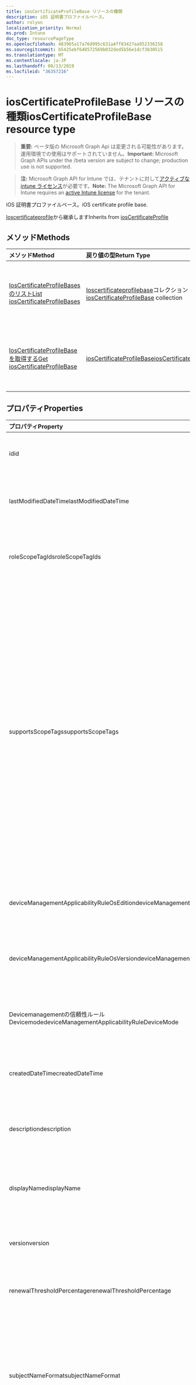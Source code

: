 ```yaml
---
title: iosCertificateProfileBase リソースの種類
description: iOS 証明書プロファイルベース。
author: rolyon
localization_priority: Normal
ms.prod: Intune
doc_type: resourcePageType
ms.openlocfilehash: 483965a17a76d995c631a4ff83427aa952336158
ms.sourcegitcommit: b5425ebf648572569b032ded5b56e1dcf3830515
ms.translationtype: MT
ms.contentlocale: ja-JP
ms.lasthandoff: 08/13/2019
ms.locfileid: "36357216"
---
```

# <a name="ioscertificateprofilebase-resource-type"></a><span data-ttu-id="e9e43-103">iosCertificateProfileBase リソースの種類</span><span class="sxs-lookup"><span data-stu-id="e9e43-103">iosCertificateProfileBase resource type</span></span>

> <span data-ttu-id="e9e43-104">**重要:** ベータ版の Microsoft Graph Api は変更される可能性があります。運用環境での使用はサポートされていません。</span><span class="sxs-lookup"><span data-stu-id="e9e43-104">**Important:** Microsoft Graph APIs under the /beta version are subject to change; production use is not supported.</span></span>

> <span data-ttu-id="e9e43-105">**注:** Microsoft Graph API for Intune では、テナントに対して[アクティブな intune ライセンス](https://go.microsoft.com/fwlink/?linkid=839381)が必要です。</span><span class="sxs-lookup"><span data-stu-id="e9e43-105">**Note:** The Microsoft Graph API for Intune requires an [active Intune license](https://go.microsoft.com/fwlink/?linkid=839381) for the tenant.</span></span>

<span data-ttu-id="e9e43-106">iOS 証明書プロファイルベース。</span><span class="sxs-lookup"><span data-stu-id="e9e43-106">iOS certificate profile base.</span></span>


<span data-ttu-id="e9e43-107">[Ioscertificateprofile](../resources/intune-deviceconfig-ioscertificateprofile.md)から継承します</span><span class="sxs-lookup"><span data-stu-id="e9e43-107">Inherits from [iosCertificateProfile](../resources/intune-deviceconfig-ioscertificateprofile.md)</span></span>

## <a name="methods"></a><span data-ttu-id="e9e43-108">メソッド</span><span class="sxs-lookup"><span data-stu-id="e9e43-108">Methods</span></span>
|<span data-ttu-id="e9e43-109">メソッド</span><span class="sxs-lookup"><span data-stu-id="e9e43-109">Method</span></span>|<span data-ttu-id="e9e43-110">戻り値の型</span><span class="sxs-lookup"><span data-stu-id="e9e43-110">Return Type</span></span>|<span data-ttu-id="e9e43-111">説明</span><span class="sxs-lookup"><span data-stu-id="e9e43-111">Description</span></span>|
|:---|:---|:---|
|[<span data-ttu-id="e9e43-112">IosCertificateProfileBases のリスト</span><span class="sxs-lookup"><span data-stu-id="e9e43-112">List iosCertificateProfileBases</span></span>](../api/intune-deviceconfig-ioscertificateprofilebase-list.md)|<span data-ttu-id="e9e43-113">[Ioscertificateprofilebase](../resources/intune-deviceconfig-ioscertificateprofilebase.md)コレクション</span><span class="sxs-lookup"><span data-stu-id="e9e43-113">[iosCertificateProfileBase](../resources/intune-deviceconfig-ioscertificateprofilebase.md) collection</span></span>|<span data-ttu-id="e9e43-114">[Ioscertificateprofilebase](../resources/intune-deviceconfig-ioscertificateprofilebase.md)オブジェクトのプロパティとリレーションシップをリストします。</span><span class="sxs-lookup"><span data-stu-id="e9e43-114">List properties and relationships of the [iosCertificateProfileBase](../resources/intune-deviceconfig-ioscertificateprofilebase.md) objects.</span></span>|
|[<span data-ttu-id="e9e43-115">IosCertificateProfileBase を取得する</span><span class="sxs-lookup"><span data-stu-id="e9e43-115">Get iosCertificateProfileBase</span></span>](../api/intune-deviceconfig-ioscertificateprofilebase-get.md)|[<span data-ttu-id="e9e43-116">iosCertificateProfileBase</span><span class="sxs-lookup"><span data-stu-id="e9e43-116">iosCertificateProfileBase</span></span>](../resources/intune-deviceconfig-ioscertificateprofilebase.md)|<span data-ttu-id="e9e43-117">[Ioscertificateprofilebase](../resources/intune-deviceconfig-ioscertificateprofilebase.md)オブジェクトのプロパティとリレーションシップを読み取ります。</span><span class="sxs-lookup"><span data-stu-id="e9e43-117">Read properties and relationships of the [iosCertificateProfileBase](../resources/intune-deviceconfig-ioscertificateprofilebase.md) object.</span></span>|

## <a name="properties"></a><span data-ttu-id="e9e43-118">プロパティ</span><span class="sxs-lookup"><span data-stu-id="e9e43-118">Properties</span></span>
|<span data-ttu-id="e9e43-119">プロパティ</span><span class="sxs-lookup"><span data-stu-id="e9e43-119">Property</span></span>|<span data-ttu-id="e9e43-120">型</span><span class="sxs-lookup"><span data-stu-id="e9e43-120">Type</span></span>|<span data-ttu-id="e9e43-121">説明</span><span class="sxs-lookup"><span data-stu-id="e9e43-121">Description</span></span>|
|:---|:---|:---|
|<span data-ttu-id="e9e43-122">id</span><span class="sxs-lookup"><span data-stu-id="e9e43-122">id</span></span>|<span data-ttu-id="e9e43-123">文字列</span><span class="sxs-lookup"><span data-stu-id="e9e43-123">String</span></span>|<span data-ttu-id="e9e43-124">エンティティのキー。</span><span class="sxs-lookup"><span data-stu-id="e9e43-124">Key of the entity.</span></span> <span data-ttu-id="e9e43-125">[deviceConfiguration](../resources/intune-deviceconfig-deviceconfiguration.md) から継承します</span><span class="sxs-lookup"><span data-stu-id="e9e43-125">Inherited from [deviceConfiguration](../resources/intune-deviceconfig-deviceconfiguration.md)</span></span>|
|<span data-ttu-id="e9e43-126">lastModifiedDateTime</span><span class="sxs-lookup"><span data-stu-id="e9e43-126">lastModifiedDateTime</span></span>|<span data-ttu-id="e9e43-127">DateTimeOffset</span><span class="sxs-lookup"><span data-stu-id="e9e43-127">DateTimeOffset</span></span>|<span data-ttu-id="e9e43-128">オブジェクトの最終更新の DateTime。</span><span class="sxs-lookup"><span data-stu-id="e9e43-128">DateTime the object was last modified.</span></span> <span data-ttu-id="e9e43-129">[deviceConfiguration](../resources/intune-deviceconfig-deviceconfiguration.md) から継承します</span><span class="sxs-lookup"><span data-stu-id="e9e43-129">Inherited from [deviceConfiguration](../resources/intune-deviceconfig-deviceconfiguration.md)</span></span>|
|<span data-ttu-id="e9e43-130">roleScopeTagIds</span><span class="sxs-lookup"><span data-stu-id="e9e43-130">roleScopeTagIds</span></span>|<span data-ttu-id="e9e43-131">文字列コレクション</span><span class="sxs-lookup"><span data-stu-id="e9e43-131">String collection</span></span>|<span data-ttu-id="e9e43-132">このエンティティインスタンスの範囲タグのリスト。</span><span class="sxs-lookup"><span data-stu-id="e9e43-132">List of Scope Tags for this Entity instance.</span></span> <span data-ttu-id="e9e43-133">[deviceConfiguration](../resources/intune-deviceconfig-deviceconfiguration.md) から継承します</span><span class="sxs-lookup"><span data-stu-id="e9e43-133">Inherited from [deviceConfiguration](../resources/intune-deviceconfig-deviceconfiguration.md)</span></span>|
|<span data-ttu-id="e9e43-134">supportsScopeTags</span><span class="sxs-lookup"><span data-stu-id="e9e43-134">supportsScopeTags</span></span>|<span data-ttu-id="e9e43-135">Boolean</span><span class="sxs-lookup"><span data-stu-id="e9e43-135">Boolean</span></span>|<span data-ttu-id="e9e43-136">基になるデバイス構成がスコープタグの割り当てをサポートしているかどうかを示します。</span><span class="sxs-lookup"><span data-stu-id="e9e43-136">Indicates whether or not the underlying Device Configuration supports the assignment of scope tags.</span></span> <span data-ttu-id="e9e43-137">この値が false である場合、ScopeTags プロパティへの割り当ては許可されません。エンティティは、スコープを持つユーザーには表示されません。</span><span class="sxs-lookup"><span data-stu-id="e9e43-137">Assigning to the ScopeTags property is not allowed when this value is false and entities will not be visible to scoped users.</span></span> <span data-ttu-id="e9e43-138">これは Silverlight で作成された従来のポリシーに対して実行され、Azure ポータルでポリシーを削除して再作成することによって解決できます。</span><span class="sxs-lookup"><span data-stu-id="e9e43-138">This occurs for Legacy policies created in Silverlight and can be resolved by deleting and recreating the policy in the Azure Portal.</span></span> <span data-ttu-id="e9e43-139">このプロパティに値を設定するには、 SetExtrusionDirection メソッドを適用します。</span><span class="sxs-lookup"><span data-stu-id="e9e43-139">This property is read-only.</span></span> <span data-ttu-id="e9e43-140">[deviceConfiguration](../resources/intune-deviceconfig-deviceconfiguration.md) から継承します</span><span class="sxs-lookup"><span data-stu-id="e9e43-140">Inherited from [deviceConfiguration](../resources/intune-deviceconfig-deviceconfiguration.md)</span></span>|
|<span data-ttu-id="e9e43-141">deviceManagementApplicabilityRuleOsEdition</span><span class="sxs-lookup"><span data-stu-id="e9e43-141">deviceManagementApplicabilityRuleOsEdition</span></span>|[<span data-ttu-id="e9e43-142">deviceManagementApplicabilityRuleOsEdition</span><span class="sxs-lookup"><span data-stu-id="e9e43-142">deviceManagementApplicabilityRuleOsEdition</span></span>](../resources/intune-deviceconfig-devicemanagementapplicabilityruleosedition.md)|<span data-ttu-id="e9e43-143">このポリシーの OS エディションの適用。</span><span class="sxs-lookup"><span data-stu-id="e9e43-143">The OS edition applicability for this Policy.</span></span> <span data-ttu-id="e9e43-144">[deviceConfiguration](../resources/intune-deviceconfig-deviceconfiguration.md) から継承します</span><span class="sxs-lookup"><span data-stu-id="e9e43-144">Inherited from [deviceConfiguration](../resources/intune-deviceconfig-deviceconfiguration.md)</span></span>|
|<span data-ttu-id="e9e43-145">deviceManagementApplicabilityRuleOsVersion</span><span class="sxs-lookup"><span data-stu-id="e9e43-145">deviceManagementApplicabilityRuleOsVersion</span></span>|[<span data-ttu-id="e9e43-146">deviceManagementApplicabilityRuleOsVersion</span><span class="sxs-lookup"><span data-stu-id="e9e43-146">deviceManagementApplicabilityRuleOsVersion</span></span>](../resources/intune-deviceconfig-devicemanagementapplicabilityruleosversion.md)|<span data-ttu-id="e9e43-147">このポリシーの OS バージョン適用ルール。</span><span class="sxs-lookup"><span data-stu-id="e9e43-147">The OS version applicability rule for this Policy.</span></span> <span data-ttu-id="e9e43-148">[deviceConfiguration](../resources/intune-deviceconfig-deviceconfiguration.md) から継承します</span><span class="sxs-lookup"><span data-stu-id="e9e43-148">Inherited from [deviceConfiguration](../resources/intune-deviceconfig-deviceconfiguration.md)</span></span>|
|<span data-ttu-id="e9e43-149">Devicemanagementの信頼性ルール Devicemode</span><span class="sxs-lookup"><span data-stu-id="e9e43-149">deviceManagementApplicabilityRuleDeviceMode</span></span>|[<span data-ttu-id="e9e43-150">Devicemanagementの信頼性ルール Devicemode</span><span class="sxs-lookup"><span data-stu-id="e9e43-150">deviceManagementApplicabilityRuleDeviceMode</span></span>](../resources/intune-deviceconfig-devicemanagementapplicabilityruledevicemode.md)|<span data-ttu-id="e9e43-151">このポリシーのデバイスモード適用ルール。</span><span class="sxs-lookup"><span data-stu-id="e9e43-151">The device mode applicability rule for this Policy.</span></span> <span data-ttu-id="e9e43-152">[deviceConfiguration](../resources/intune-deviceconfig-deviceconfiguration.md) から継承します</span><span class="sxs-lookup"><span data-stu-id="e9e43-152">Inherited from [deviceConfiguration](../resources/intune-deviceconfig-deviceconfiguration.md)</span></span>|
|<span data-ttu-id="e9e43-153">createdDateTime</span><span class="sxs-lookup"><span data-stu-id="e9e43-153">createdDateTime</span></span>|<span data-ttu-id="e9e43-154">DateTimeOffset</span><span class="sxs-lookup"><span data-stu-id="e9e43-154">DateTimeOffset</span></span>|<span data-ttu-id="e9e43-155">オブジェクトが作成された DateTime。</span><span class="sxs-lookup"><span data-stu-id="e9e43-155">DateTime the object was created.</span></span> <span data-ttu-id="e9e43-156">[deviceConfiguration](../resources/intune-deviceconfig-deviceconfiguration.md) から継承します</span><span class="sxs-lookup"><span data-stu-id="e9e43-156">Inherited from [deviceConfiguration](../resources/intune-deviceconfig-deviceconfiguration.md)</span></span>|
|<span data-ttu-id="e9e43-157">description</span><span class="sxs-lookup"><span data-stu-id="e9e43-157">description</span></span>|<span data-ttu-id="e9e43-158">String</span><span class="sxs-lookup"><span data-stu-id="e9e43-158">String</span></span>|<span data-ttu-id="e9e43-159">管理者が指定した、デバイス構成についての説明。</span><span class="sxs-lookup"><span data-stu-id="e9e43-159">Admin provided description of the Device Configuration.</span></span> <span data-ttu-id="e9e43-160">[deviceConfiguration](../resources/intune-deviceconfig-deviceconfiguration.md) から継承します</span><span class="sxs-lookup"><span data-stu-id="e9e43-160">Inherited from [deviceConfiguration](../resources/intune-deviceconfig-deviceconfiguration.md)</span></span>|
|<span data-ttu-id="e9e43-161">displayName</span><span class="sxs-lookup"><span data-stu-id="e9e43-161">displayName</span></span>|<span data-ttu-id="e9e43-162">String</span><span class="sxs-lookup"><span data-stu-id="e9e43-162">String</span></span>|<span data-ttu-id="e9e43-163">管理者が指定した、デバイス構成の名前。</span><span class="sxs-lookup"><span data-stu-id="e9e43-163">Admin provided name of the device configuration.</span></span> <span data-ttu-id="e9e43-164">[deviceConfiguration](../resources/intune-deviceconfig-deviceconfiguration.md) から継承します</span><span class="sxs-lookup"><span data-stu-id="e9e43-164">Inherited from [deviceConfiguration](../resources/intune-deviceconfig-deviceconfiguration.md)</span></span>|
|<span data-ttu-id="e9e43-165">version</span><span class="sxs-lookup"><span data-stu-id="e9e43-165">version</span></span>|<span data-ttu-id="e9e43-166">Int32</span><span class="sxs-lookup"><span data-stu-id="e9e43-166">Int32</span></span>|<span data-ttu-id="e9e43-167">デバイス構成のバージョン。</span><span class="sxs-lookup"><span data-stu-id="e9e43-167">Version of the device configuration.</span></span> <span data-ttu-id="e9e43-168">[deviceConfiguration](../resources/intune-deviceconfig-deviceconfiguration.md) から継承します</span><span class="sxs-lookup"><span data-stu-id="e9e43-168">Inherited from [deviceConfiguration](../resources/intune-deviceconfig-deviceconfiguration.md)</span></span>|
|<span data-ttu-id="e9e43-169">renewalThresholdPercentage</span><span class="sxs-lookup"><span data-stu-id="e9e43-169">renewalThresholdPercentage</span></span>|<span data-ttu-id="e9e43-170">Int32</span><span class="sxs-lookup"><span data-stu-id="e9e43-170">Int32</span></span>|<span data-ttu-id="e9e43-171">証明書の更新しきい値の割合。</span><span class="sxs-lookup"><span data-stu-id="e9e43-171">Certificate renewal threshold percentage.</span></span> <span data-ttu-id="e9e43-172">有効な値は 1 ~ 99</span><span class="sxs-lookup"><span data-stu-id="e9e43-172">Valid values 1 to 99</span></span>|
|<span data-ttu-id="e9e43-173">subjectNameFormat</span><span class="sxs-lookup"><span data-stu-id="e9e43-173">subjectNameFormat</span></span>|[<span data-ttu-id="e9e43-174">appleSubjectNameFormat</span><span class="sxs-lookup"><span data-stu-id="e9e43-174">appleSubjectNameFormat</span></span>](../resources/intune-deviceconfig-applesubjectnameformat.md)|<span data-ttu-id="e9e43-175">証明書のサブジェクト名の形式。</span><span class="sxs-lookup"><span data-stu-id="e9e43-175">Certificate Subject Name Format.</span></span> <span data-ttu-id="e9e43-176">使用可能な値: `commonName`、`commonNameAsEmail`、`custom`、`commonNameIncludingEmail`、`commonNameAsIMEI`、`commonNameAsSerialNumber`。</span><span class="sxs-lookup"><span data-stu-id="e9e43-176">Possible values are: `commonName`, `commonNameAsEmail`, `custom`, `commonNameIncludingEmail`, `commonNameAsIMEI`, `commonNameAsSerialNumber`.</span></span>|
|<span data-ttu-id="e9e43-177">subjectAlternativeNameType</span><span class="sxs-lookup"><span data-stu-id="e9e43-177">subjectAlternativeNameType</span></span>|[<span data-ttu-id="e9e43-178">subjectAlternativeNameType</span><span class="sxs-lookup"><span data-stu-id="e9e43-178">subjectAlternativeNameType</span></span>](../resources/intune-deviceconfig-subjectalternativenametype.md)|<span data-ttu-id="e9e43-179">証明書のサブジェクトの別名の種類。</span><span class="sxs-lookup"><span data-stu-id="e9e43-179">Certificate Subject Alternative Name type.</span></span> <span data-ttu-id="e9e43-180">可能な値は、`none`、`emailAddress`、`userPrincipalName`、`customAzureADAttribute`、`domainNameService` です。</span><span class="sxs-lookup"><span data-stu-id="e9e43-180">Possible values are: `none`, `emailAddress`, `userPrincipalName`, `customAzureADAttribute`, `domainNameService`.</span></span>|
|<span data-ttu-id="e9e43-181">certificateValidityPeriodValue</span><span class="sxs-lookup"><span data-stu-id="e9e43-181">certificateValidityPeriodValue</span></span>|<span data-ttu-id="e9e43-182">Int32</span><span class="sxs-lookup"><span data-stu-id="e9e43-182">Int32</span></span>|<span data-ttu-id="e9e43-183">証明書の有効期間の値。</span><span class="sxs-lookup"><span data-stu-id="e9e43-183">Value for the Certificate Validity Period.</span></span>|
|<span data-ttu-id="e9e43-184">certificateValidityPeriodScale</span><span class="sxs-lookup"><span data-stu-id="e9e43-184">certificateValidityPeriodScale</span></span>|[<span data-ttu-id="e9e43-185">certificateValidityPeriodScale</span><span class="sxs-lookup"><span data-stu-id="e9e43-185">certificateValidityPeriodScale</span></span>](../resources/intune-deviceconfig-certificatevalidityperiodscale.md)|<span data-ttu-id="e9e43-186">証明書の有効期間のスケール。</span><span class="sxs-lookup"><span data-stu-id="e9e43-186">Scale for the Certificate Validity Period.</span></span> <span data-ttu-id="e9e43-187">可能な値は、`days`、`months`、`years` です。</span><span class="sxs-lookup"><span data-stu-id="e9e43-187">Possible values are: `days`, `months`, `years`.</span></span>|

## <a name="relationships"></a><span data-ttu-id="e9e43-188">リレーションシップ</span><span class="sxs-lookup"><span data-stu-id="e9e43-188">Relationships</span></span>
|<span data-ttu-id="e9e43-189">リレーションシップ</span><span class="sxs-lookup"><span data-stu-id="e9e43-189">Relationship</span></span>|<span data-ttu-id="e9e43-190">型</span><span class="sxs-lookup"><span data-stu-id="e9e43-190">Type</span></span>|<span data-ttu-id="e9e43-191">説明</span><span class="sxs-lookup"><span data-stu-id="e9e43-191">Description</span></span>|
|:---|:---|:---|
|<span data-ttu-id="e9e43-192">groupAssignments</span><span class="sxs-lookup"><span data-stu-id="e9e43-192">groupAssignments</span></span>|<span data-ttu-id="e9e43-193">[deviceConfigurationGroupAssignment](../resources/intune-deviceconfig-deviceconfigurationgroupassignment.md)コレクション</span><span class="sxs-lookup"><span data-stu-id="e9e43-193">[deviceConfigurationGroupAssignment](../resources/intune-deviceconfig-deviceconfigurationgroupassignment.md) collection</span></span>|<span data-ttu-id="e9e43-194">デバイスの構成プロファイルのグループ割り当てのリストです。</span><span class="sxs-lookup"><span data-stu-id="e9e43-194">The list of group assignments for the device configuration profile.</span></span> <span data-ttu-id="e9e43-195">[deviceConfiguration](../resources/intune-deviceconfig-deviceconfiguration.md) から継承します</span><span class="sxs-lookup"><span data-stu-id="e9e43-195">Inherited from [deviceConfiguration](../resources/intune-deviceconfig-deviceconfiguration.md)</span></span>|
|<span data-ttu-id="e9e43-196">assignments</span><span class="sxs-lookup"><span data-stu-id="e9e43-196">assignments</span></span>|<span data-ttu-id="e9e43-197">[deviceConfigurationAssignment](../resources/intune-deviceconfig-deviceconfigurationassignment.md) コレクション</span><span class="sxs-lookup"><span data-stu-id="e9e43-197">[deviceConfigurationAssignment](../resources/intune-deviceconfig-deviceconfigurationassignment.md) collection</span></span>|<span data-ttu-id="e9e43-198">デバイスの構成プロファイルの割り当てのリスト。</span><span class="sxs-lookup"><span data-stu-id="e9e43-198">The list of assignments for the device configuration profile.</span></span> <span data-ttu-id="e9e43-199">[deviceConfiguration](../resources/intune-deviceconfig-deviceconfiguration.md) から継承します</span><span class="sxs-lookup"><span data-stu-id="e9e43-199">Inherited from [deviceConfiguration](../resources/intune-deviceconfig-deviceconfiguration.md)</span></span>|
|<span data-ttu-id="e9e43-200">deviceStatuses</span><span class="sxs-lookup"><span data-stu-id="e9e43-200">deviceStatuses</span></span>|<span data-ttu-id="e9e43-201">[deviceConfigurationDeviceStatus](../resources/intune-deviceconfig-deviceconfigurationdevicestatus.md) コレクション</span><span class="sxs-lookup"><span data-stu-id="e9e43-201">[deviceConfigurationDeviceStatus](../resources/intune-deviceconfig-deviceconfigurationdevicestatus.md) collection</span></span>|<span data-ttu-id="e9e43-202">デバイスごとのデバイス構成のインストール状況。</span><span class="sxs-lookup"><span data-stu-id="e9e43-202">Device configuration installation status by device.</span></span> <span data-ttu-id="e9e43-203">[deviceConfiguration](../resources/intune-deviceconfig-deviceconfiguration.md) から継承します</span><span class="sxs-lookup"><span data-stu-id="e9e43-203">Inherited from [deviceConfiguration](../resources/intune-deviceconfig-deviceconfiguration.md)</span></span>|
|<span data-ttu-id="e9e43-204">userStatuses</span><span class="sxs-lookup"><span data-stu-id="e9e43-204">userStatuses</span></span>|<span data-ttu-id="e9e43-205">[deviceConfigurationUserStatus](../resources/intune-deviceconfig-deviceconfigurationuserstatus.md) コレクション</span><span class="sxs-lookup"><span data-stu-id="e9e43-205">[deviceConfigurationUserStatus](../resources/intune-deviceconfig-deviceconfigurationuserstatus.md) collection</span></span>|<span data-ttu-id="e9e43-206">ユーザーごとのデバイス構成のインストール状態。</span><span class="sxs-lookup"><span data-stu-id="e9e43-206">Device configuration installation status by user.</span></span> <span data-ttu-id="e9e43-207">[deviceConfiguration](../resources/intune-deviceconfig-deviceconfiguration.md) から継承します</span><span class="sxs-lookup"><span data-stu-id="e9e43-207">Inherited from [deviceConfiguration](../resources/intune-deviceconfig-deviceconfiguration.md)</span></span>|
|<span data-ttu-id="e9e43-208">deviceStatusOverview</span><span class="sxs-lookup"><span data-stu-id="e9e43-208">deviceStatusOverview</span></span>|[<span data-ttu-id="e9e43-209">deviceConfigurationDeviceOverview</span><span class="sxs-lookup"><span data-stu-id="e9e43-209">deviceConfigurationDeviceOverview</span></span>](../resources/intune-deviceconfig-deviceconfigurationdeviceoverview.md)|<span data-ttu-id="e9e43-210">デバイス構成のデバイス状態の概要 ([deviceConfiguration](../resources/intune-deviceconfig-deviceconfiguration.md) から継承)</span><span class="sxs-lookup"><span data-stu-id="e9e43-210">Device Configuration devices status overview Inherited from [deviceConfiguration](../resources/intune-deviceconfig-deviceconfiguration.md)</span></span>|
|<span data-ttu-id="e9e43-211">userStatusOverview</span><span class="sxs-lookup"><span data-stu-id="e9e43-211">userStatusOverview</span></span>|[<span data-ttu-id="e9e43-212">deviceConfigurationUserOverview</span><span class="sxs-lookup"><span data-stu-id="e9e43-212">deviceConfigurationUserOverview</span></span>](../resources/intune-deviceconfig-deviceconfigurationuseroverview.md)|<span data-ttu-id="e9e43-213">デバイス構成のユーザー状態の概要 ([deviceConfiguration](../resources/intune-deviceconfig-deviceconfiguration.md) から継承)</span><span class="sxs-lookup"><span data-stu-id="e9e43-213">Device Configuration users status overview Inherited from [deviceConfiguration](../resources/intune-deviceconfig-deviceconfiguration.md)</span></span>|
|<span data-ttu-id="e9e43-214">deviceSettingStateSummaries</span><span class="sxs-lookup"><span data-stu-id="e9e43-214">deviceSettingStateSummaries</span></span>|<span data-ttu-id="e9e43-215">[settingStateDeviceSummary](../resources/intune-deviceconfig-settingstatedevicesummary.md) コレクション</span><span class="sxs-lookup"><span data-stu-id="e9e43-215">[settingStateDeviceSummary](../resources/intune-deviceconfig-settingstatedevicesummary.md) collection</span></span>|<span data-ttu-id="e9e43-216">デバイス構成設定状態のデバイスの要約 ([deviceConfiguration](../resources/intune-deviceconfig-deviceconfiguration.md) から継承)</span><span class="sxs-lookup"><span data-stu-id="e9e43-216">Device Configuration Setting State Device Summary Inherited from [deviceConfiguration](../resources/intune-deviceconfig-deviceconfiguration.md)</span></span>|

## <a name="json-representation"></a><span data-ttu-id="e9e43-217">JSON 表記</span><span class="sxs-lookup"><span data-stu-id="e9e43-217">JSON Representation</span></span>
<span data-ttu-id="e9e43-218">以下は、リソースの JSON 表記です。</span><span class="sxs-lookup"><span data-stu-id="e9e43-218">Here is a JSON representation of the resource.</span></span>
<!-- {
  "blockType": "resource",
  "keyProperty": "id",
  "@odata.type": "microsoft.graph.iosCertificateProfileBase"
}
-->
``` json
{
  "@odata.type": "#microsoft.graph.iosCertificateProfileBase",
  "id": "String (identifier)",
  "lastModifiedDateTime": "String (timestamp)",
  "roleScopeTagIds": [
    "String"
  ],
  "supportsScopeTags": true,
  "deviceManagementApplicabilityRuleOsEdition": {
    "@odata.type": "microsoft.graph.deviceManagementApplicabilityRuleOsEdition",
    "osEditionTypes": [
      "String"
    ],
    "name": "String",
    "ruleType": "String"
  },
  "deviceManagementApplicabilityRuleOsVersion": {
    "@odata.type": "microsoft.graph.deviceManagementApplicabilityRuleOsVersion",
    "minOSVersion": "String",
    "maxOSVersion": "String",
    "name": "String",
    "ruleType": "String"
  },
  "deviceManagementApplicabilityRuleDeviceMode": {
    "@odata.type": "microsoft.graph.deviceManagementApplicabilityRuleDeviceMode",
    "deviceMode": "String",
    "name": "String",
    "ruleType": "String"
  },
  "createdDateTime": "String (timestamp)",
  "description": "String",
  "displayName": "String",
  "version": 1024,
  "renewalThresholdPercentage": 1024,
  "subjectNameFormat": "String",
  "subjectAlternativeNameType": "String",
  "certificateValidityPeriodValue": 1024,
  "certificateValidityPeriodScale": "String"
}
```



